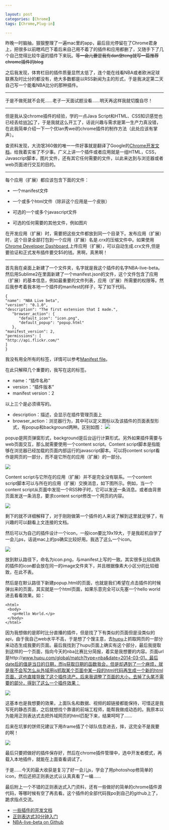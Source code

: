 ```yaml
---

layout: post
categories: [Chrome]
tags: [Chrome,Plug-in]

---
```


昨晚一时脑抽，狠狠整理了一遍mac里的app，最后目光停留在了Chrome君身上，把很多以前瞎鸡巴下着后来自己用不着了的插件和应用都删了，又随手下了几个自己觉得比较牛逼的插件下来玩。~~等一会儿要是我有dan空teng就写一篇推荐chrome插件的blog~~

之后我发现，体育栏目的插件质量显然太低了，连个能在线看NBA或者欧洲足球联赛及时比分的都没有，绝大多数都是以RSS新闻为主的形式，于是我决定第二天自己写一个能看NBA比分的那种插件。

---
于是不做死就不会死……老子一天面试题没看……明天再这样我就切腹自尽！

---

但是我从没chrome插件的经验，学的一点Java Script和HTML、CSS知识感觉也已经丢给[W3C](http://www.w3school.com.cn/)了，于是我就这么开工了，话说兴趣与需求是第一生产力真没错，在此我简单介绍一下一个优lan秀wei的chrome插件的制作方法（此处应该有掌声）。

查资料发现，大流氓360做的唯一一件好事就是翻译了Google的[Chrome开发文档](http://open.chrome.360.cn/extension_dev/overview.html)，给我着实省了不少事。广义上讲一个插件或者应用就是一组HTML，CSS，Javascript脚本，图片文件，还有其它任何需要的文件，以此来达到与浏览器或者web页面进行交互的目的。

---
每个应用（扩展）都应该包含下面的文件：

- 一个manifest文件

- 一个或多个html文件（除非这个应用是一个皮肤）

- 可选的一个或多个javascript文件

- 可选的任何需要的其他文件，例如图片



在开发应用（扩展）时，需要把这些文件都放到同一个目录下。发布应用（扩展）时，这个目录全部打包到一个应用（扩展）名是.crx的压缩文件中。如果使用[Chrome Developer Dashboard](https://chrome.google.com/webstore/developer/dashboard),上传应用（扩展），可以自动生成.crx文件,但是要验证和正式发布插件要交$5的钱。黑啊，真黑啊！

---
首先我在桌面上新建了一个文件夹，名字就是我这个插件的名字NBA-live-beta。然后用Sublime2在里面新建了一个manifest.json的文件，这个文件包含了应用（扩展）的基本信息，例如最重要的文件列表，应用（扩展）所需要的权限等。然后我参考着我本地一个插件的manifest的样子，写了如下代码。

```
{
"name": "NBA Live beta",
"version": "0.1.0",
"description": "The first extension that I made.",
   "browser_action": {
      "default_icon": "icon.png",
      "default_popup": "popup.html"
   },
"manifest_version": 2,
"permissions": [
"http://api.flickr.com/"
]
}
```
我没有用全所有的标签，详情可以参考[Manifest file](http://open.chrome.360.cn/extension_dev/manifest.html)。

在此只解释几个重要的，我写在这的标签。

- name：“插件名称”
- version：“插件版本”
- manifest version：2

以上三个是必须填写的。

- description：描述，会显示在插件管理页面上
- browser_action：浏览器行为，其中可以定义图标以及该插件的页面表型形式，有popup和background两种。区别如图：
![](http://img.qihoo.com/images/2008/360chrome/img/open/popup.gif)

popup是网页弹窗形式，background是后台运行计算形式。另外如果插件需要与web页面交互，那么就需要使用一个content script。Content script脚本是指能够在浏览器已经加载的页面内部运行的javascript脚本。可以将content script看作是网页的一部分，而不是它所在的应用（扩展）的一部分。

![](http://img.qihoo.com/images/2008/360chrome/img/open/content.gif)

Content script与它所在的应用（扩展）并不是完全没有联系。一个content script脚本可以与所在的应用（扩展）交换消息，如下图所示。例如，当一个content script从页面中发现一个RSS种子时，它可以发送一条消息。或者由背景页面发送一条消息，要求content script修改一个网页的内容。

![](http://img.qihoo.com/images/2008/360chrome/img/open/content1.gif)

剩下的就不详细解释了，对于刚刚做第一个插件的人来说了解到这里就足够了，有兴趣的可以翻看上文连接的文档。

然后可以为自己的插件设计一个icon，一般icon要比19x19大，于是我趁机自学了一会儿ps，话说mac上的ps确实比较好用。我选了这么一个icon。

![](https://lh4.googleusercontent.com/6o17ENKhCJT5YtwiaXjBvc9sHU-rP8PsMmeR6oW5Bw=s256-no)

放到默认路径下，命名为icon.png，与manifest上写的一致。其实很多比较成熟的插件的icon都会放在同一的image文件夹下，并且根据像素大小区分的比较细致，在此不表。

然后是在默认路径下新建popup.html的页面，也就是我们希望在点击插件的时候弹出来的页面，其实就是一个html页面，如果乐意完全可以先塞一个hello world进去看看效果。如：

```
<html>
 <body>
   <p>Hello World.</p>
 </body>
</html>
```

因为我想做的是即时比分直播的插件，但是找了下有类似的页面但是没类似的api，由于我自己web水平不高，于是想了个馊主意，去[hupu](http://www.hupu.com)上抓取网页的一部分来动态生成我要的页面。最后我找到了hupu页面上确实有这个部分，最后我提取到这样的一个页面，指向今天的nba比赛比分简报，着实是我想要的内容。页面url是http://www.hupu.com/global/match?type=nba&date=2014-03-01，最后date后的值是当日的日期，而js获取日期的函数我会，但是却遇到了一个麻烦，就是我不会写怎么从外域用js抓取某个页面中某一段的html代码再生成一个新的html页面，这也直接导致了这个插件流产。后来我调整了页面的大小，去掉了头尾不需要的部分，得到了这么一个插件效果：

![](https://lh6.googleusercontent.com/-31qIooQxMyc/UxW9LN1YYuI/AAAAAAAAADw/mra9GWe_mB4/w680-h906-no/2e2eb9389b504fc2c1e9eab5e7dde71191ef6dcf.jpg)

这基本也是我想要的效果，上面队名和数据、视频的超链接都能保持，可惜这是我写死的静态页面，之后就想找个靠谱的前端工程师，能帮我做成动态的。我原本以为能用正则表达式去把外域网页的html匹配下来，结果呵呵了……

后来在坑爹的饼师兄建议下用iframe插了个球队信息进去，摔，这完全不是我要的啊！

![](https://lh6.googleusercontent.com/-0ZuUqZQERfs/UxW9LIdNQVI/AAAAAAAAAD0/CaFcSeqUv0k/w1060-h856-no/8644ebf81a4c510f05e6b8aa6259252dd42aa564.jpg)

最后只要把做好的插件保存好，然后在chrome插件管理中，选中开发者模式，再载入本地插件，就能在上面查看调试了。


于是……今天的最大收获是复习了好一会儿js，学会了用photoshop修简单的icon，然后还把正则表达式认认真真看了一编……

最后附上一个不错的正则表达式入门资料，还有一些做好的简单的chrome插件源代码，等哪时候有空了再去看。这个插件的全部代码我po到自己的github上了，跪求指点交流。

- [一些插件的开发文档](http://open.chrome.360.cn/extension_dev/samples.html)
- [正则表达式30分钟入门](https://deerchao.net/tutorials/regex/regex.htm)
- [NBA-live-beta on Github](https://github.com/kakack/NBA-live-beta)

